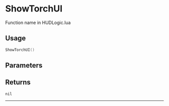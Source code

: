 # ShowTorchUI
Function name in HUDLogic.lua
## Usage
```lua
ShowTorchUI()
```
## Parameters

## Returns
`nil`

---